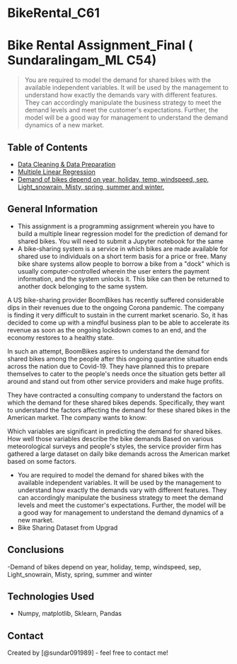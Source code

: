 # BikeRental_C61

# Bike Rental Assignment_Final ( Sundaralingam_ML C54)
> You are required to model the demand for shared bikes with the available independent variables. It will be used by the management to understand how exactly the demands vary with different features. They can accordingly manipulate the business strategy to meet the demand levels and meet the customer's expectations. Further, the model will be a good way for management to understand the demand dynamics of a new market.


## Table of Contents
* [Data Cleaning & Data Preparation](#general-information)
* [Multiple Linear Regression](#technologies-used)
* [Demand of bikes depend on year, holiday, temp, windspeed, sep, Light_snowrain, Misty, spring, summer and winter.](#conclusions)

<!-- You can include any other section that is pertinent to your problem -->

## General Information
- This assignment is a programming assignment wherein you have to build a multiple linear regression model for the prediction of demand for shared bikes. You will need to submit a Jupyter notebook for the same
- A bike-sharing system is a service in which bikes are made available for shared use to individuals on a short term basis for a price or free. Many bike share systems allow people to borrow a bike from a "dock" which is usually computer-controlled wherein the user enters the payment information, and the system unlocks it. This bike can then be returned to another dock belonging to the same system.


A US bike-sharing provider BoomBikes has recently suffered considerable dips in their revenues due to the ongoing Corona pandemic. The company is finding it very difficult to sustain in the current market scenario. So, it has decided to come up with a mindful business plan to be able to accelerate its revenue as soon as the ongoing lockdown comes to an end, and the economy restores to a healthy state. 


In such an attempt, BoomBikes aspires to understand the demand for shared bikes among the people after this ongoing quarantine situation ends across the nation due to Covid-19. They have planned this to prepare themselves to cater to the people's needs once the situation gets better all around and stand out from other service providers and make huge profits.


They have contracted a consulting company to understand the factors on which the demand for these shared bikes depends. Specifically, they want to understand the factors affecting the demand for these shared bikes in the American market. The company wants to know:

Which variables are significant in predicting the demand for shared bikes.
How well those variables describe the bike demands
Based on various meteorological surveys and people's styles, the service provider firm has gathered a large dataset on daily bike demands across the American market based on some factors.
- You are required to model the demand for shared bikes with the available independent variables. It will be used by the management to understand how exactly the demands vary with different features. They can accordingly manipulate the business strategy to meet the demand levels and meet the customer's expectations. Further, the model will be a good way for management to understand the demand dynamics of a new market.
- Bike Sharing Dataset from Upgrad

<!-- You don't have to answer all the questions - just the ones relevant to your project. -->

## Conclusions
-Demand of bikes depend on year, holiday, temp, windspeed, sep, Light_snowrain, Misty, spring, summer and winter

<!-- You don't have to answer all the questions - just the ones relevant to your project. -->


## Technologies Used
- Numpy, matplotlib, Sklearn, Pandas

<!-- As the libraries versions keep on changing, it is recommended to mention the version of library used in this project -->



## Contact
Created by [@sundar091989] - feel free to contact me!


<!-- Optional -->
<!-- ## License -->
<!-- This project is open source and available under the [... License](). -->
